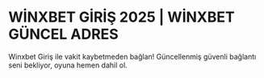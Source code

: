 # WİNXBET GİRİŞ 2025 | WİNXBET GÜNCEL ADRES
Winxbet Giriş ile vakit kaybetmeden bağlan! Güncellenmiş güvenli bağlantı seni bekliyor, oyuna hemen dahil ol.


